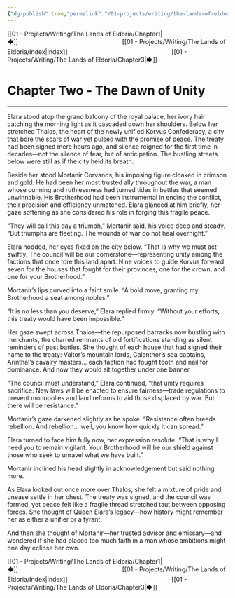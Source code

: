 ```yaml
---
{"dg-publish":true,"permalink":"/01-projects/writing/the-lands-of-eldoria/chapter2/"}
---
```


[[01 - Projects/Writing/The Lands of Eldoria/Chapter1\|🡄]]                 [[01 - Projects/Writing/The Lands of Eldoria/Index\|Index]]                 [[01 - Projects/Writing/The Lands of Eldoria/Chapter3\|🡆]]

# Chapter Two - The Dawn of Unity

---

Elara stood atop the grand balcony of the royal palace, her ivory hair catching the morning light as it cascaded down her shoulders. Below her stretched Thalos, the heart of the newly unified Korvus Confederacy, a city that bore the scars of war yet pulsed with the promise of peace. The treaty had been signed mere hours ago, and silence reigned for the first time in decades—not the silence of fear, but of anticipation. The bustling streets below were still as if the city held its breath.

Beside her stood Mortanir Corvanos, his imposing figure cloaked in crimson and gold. He had been her most trusted ally throughout the war, a man whose cunning and ruthlessness had turned tides in battles that seemed unwinnable. His Brotherhood had been instrumental in ending the conflict, their precision and efficiency unmatched. Elara glanced at him briefly, her gaze softening as she considered his role in forging this fragile peace.

“They will call this day a triumph,” Mortanir said, his voice deep and steady. “But triumphs are fleeting. The wounds of war do not heal overnight.”

Elara nodded, her eyes fixed on the city below. “That is why we must act swiftly. The council will be our cornerstone—representing unity among the factions that once tore this land apart. Nine voices to guide Korvus forward: seven for the houses that fought for their provinces, one for the crown, and one for your Brotherhood.”

Mortanir’s lips curved into a faint smile. “A bold move, granting my Brotherhood a seat among nobles.”

“It is no less than you deserve,” Elara replied firmly. “Without your efforts, this treaty would have been impossible.”

Her gaze swept across Thalos—the repurposed barracks now bustling with merchants, the charred remnants of old fortifications standing as silent reminders of past battles. She thought of each house that had signed their name to the treaty: Valtor’s mountain lords, Calanthor’s sea captains, Arinthal’s cavalry masters… each faction had fought tooth and nail for dominance. And now they would sit together under one banner.

“The council must understand,” Elara continued, “that unity requires sacrifice. New laws will be enacted to ensure fairness—trade regulations to prevent monopolies and land reforms to aid those displaced by war. But there will be resistance.”

Mortanir’s gaze darkened slightly as he spoke. “Resistance often breeds rebellion. And rebellion… well, you know how quickly it can spread.”

Elara turned to face him fully now, her expression resolute. “That is why I need you to remain vigilant. Your Brotherhood will be our shield against those who seek to unravel what we have built.”

Mortanir inclined his head slightly in acknowledgement but said nothing more.

As Elara looked out once more over Thalos, she felt a mixture of pride and unease settle in her chest. The treaty was signed, and the council was formed, yet peace felt like a fragile thread stretched taut between opposing forces. She thought of Queen Elara’s legacy—how history might remember her as either a unifier or a tyrant.

And then she thought of Mortanir—her trusted advisor and emissary—and wondered if she had placed too much faith in a man whose ambitions might one day eclipse her own.

[[01 - Projects/Writing/The Lands of Eldoria/Chapter1\|🡄]]                 [[01 - Projects/Writing/The Lands of Eldoria/Index\|Index]]                 [[01 - Projects/Writing/The Lands of Eldoria/Chapter3\|🡆]]